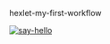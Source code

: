 hexlet-my-first-workflow

[![say-hello](https://github.com/KirillSosnyuk/hexlet-my-first-workflow/actions/workflows/say-hello.yml/badge.svg)](https://github.com/KirillSosnyuk/hexlet-my-first-workflow/actions/workflows/say-hello.yml)